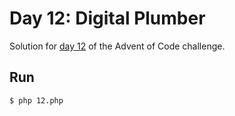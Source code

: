 # Day 12: Digital Plumber
Solution for [day 12](https://adventofcode.com/2017/day/12) of the Advent of Code challenge.

## Run
`$ php 12.php`
